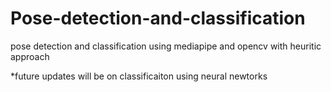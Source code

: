 # Pose-detection-and-classification
pose detection and classification using mediapipe and opencv with heuritic approach


*future updates will be on classificaiton using neural newtorks
